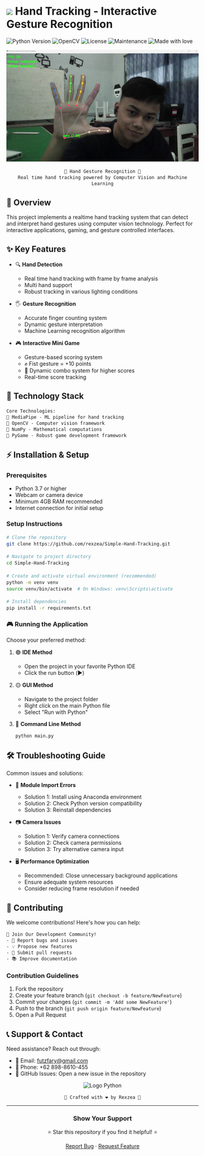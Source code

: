 # ![](https://user-images.githubusercontent.com/18350557/176309783-0785949b-9127-417c-8b55-ab5a4333674e.gif) Hand Tracking - Interactive Gesture Recognition

![Python Version](https://img.shields.io/badge/python-3.7%2B-blue.svg)
![OpenCV](https://img.shields.io/badge/OpenCV-4.5%2B-red.svg)
![License](https://img.shields.io/badge/license-MIT-green.svg)
![Maintenance](https://img.shields.io/badge/Maintained%3F-yes-green.svg)
![Made with love](https://img.shields.io/badge/Made%20with-Love-pink.svg)

<div align="center">

![](assets/handtracking.png)

```
🌟 Hand Gesture Recognition 🌟
Real time hand tracking powered by Computer Vision and Machine Learning
```
</div>

## 🎯 Overview
This project implements a realtime hand tracking system that can detect and interpret hand gestures using computer vision technology. Perfect for interactive applications, gaming, and gesture controlled interfaces.

## ✨ Key Features
- 🔍 **Hand Detection**
  - Real time hand tracking with frame by frame analysis
  - Multi hand support
  - Robust tracking in various lighting conditions
  
- 🖐️ **Gesture Recognition**
  - Accurate finger counting system
  - Dynamic gesture interpretation
  - Machine Learning recognition algorithm
  
- 🎮 **Interactive Mini Game**
  - Gesture-based scoring system
  - ✊ Fist gesture = +10 points
  - 🔄 Dynamic combo system for higher scores
  - Real-time score tracking

## 🚀 Technology Stack
```
Core Technologies:
📌 MediaPipe - ML pipeline for hand tracking
📌 OpenCV - Computer vision framework
📌 NumPy - Mathematical computations
📌 PyGame - Robust game development framework
```

## ⚡ Installation & Setup

### Prerequisites
- Python 3.7 or higher
- Webcam or camera device
- Minimum 4GB RAM recommended
- Internet connection for initial setup

### Setup Instructions
```bash
# Clone the repository
git clone https://github.com/rexzea/Simple-Hand-Tracking.git

# Navigate to project directory
cd Simple-Hand-Tracking

# Create and activate virtual environment (recommended)
python -m venv venv
source venv/bin/activate  # On Windows: venv\Scripts\activate

# Install dependencies
pip install -r requirements.txt
```

### 🎮 Running the Application
Choose your preferred method:

1. 🟢 **IDE Method**
   - Open the project in your favorite Python IDE
   - Click the run button (▶️)

2. 🟡 **GUI Method**
   - Navigate to the project folder
   - Right click on the main Python file
   - Select "Run with Python"

3. 🔵 **Command Line Method**
   ```bash
   python main.py
   ```

## 🛠️ Troubleshooting Guide
Common issues and solutions:

- 🔧 **Module Import Errors**
  - Solution 1: Install using Anaconda environment
  - Solution 2: Check Python version compatibility
  - Solution 3: Reinstall dependencies

- 📷 **Camera Issues**
  - Solution 1: Verify camera connections
  - Solution 2: Check camera permissions
  - Solution 3: Try alternative camera input

- 🖥️ **Performance Optimization**
  - Recommended: Close unnecessary background applications
  - Ensure adequate system resources
  - Consider reducing frame resolution if needed

## 🤝 Contributing
We welcome contributions! Here's how you can help:

```
🌟 Join Our Development Community!
- 🐛 Report bugs and issues
- 💡 Propose new features
- 🔧 Submit pull requests
- 📚 Improve documentation
```

### Contribution Guidelines
1. Fork the repository
2. Create your feature branch (`git checkout -b feature/NewFeature`)
3. Commit your changes (`git commit -m 'Add some NewFeature'`)
4. Push to the branch (`git push origin feature/NewFeature`)
5. Open a Pull Request

## 📞 Support & Contact
Need assistance? Reach out through:
- 📧 Email: [futzfary@gmail.com](mailto:futzfary@gmail.com)
- 📱 Phone: +62 898-8610-455
- 💬 GitHub Issues: Open a new issue in the repository

<div align="center">

![Logo Python](https://upload.wikimedia.org/wikipedia/commons/c/c3/Python-logo-notext.svg)

```
🌟 Crafted with ❤️ by Rexzea 🌟
```
</div>

---

<div align="center">

### Show Your Support
⭐ Star this repository if you find it helpful! ⭐

[Report Bug](https://github.com/rexzea/Simple-Hand-Tracking/issues) · [Request Feature](https://github.com/rexzea/Simple-Hand-Tracking/issues)
</div>

